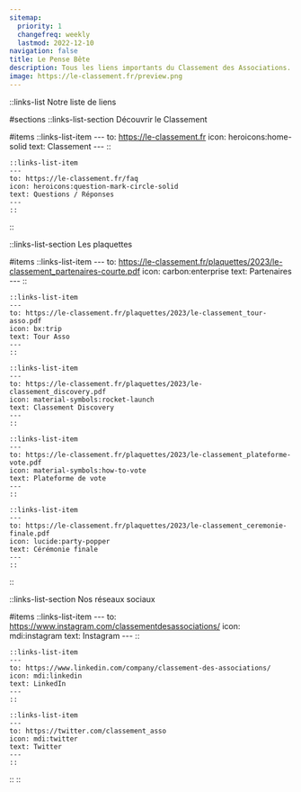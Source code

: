 ```yaml
---
sitemap:
  priority: 1
  changefreq: weekly
  lastmod: 2022-12-10
navigation: false
title: Le Pense Bête
description: Tous les liens importants du Classement des Associations.
image: https://le-classement.fr/preview.png
---
```


::links-list
Notre liste de liens

#sections
  ::links-list-section
  Découvrir le Classement

  #items
    ::links-list-item
    ---
    to: https://le-classement.fr
    icon: heroicons:home-solid
    text: Classement
    ---
    ::

    ::links-list-item
    ---
    to: https://le-classement.fr/faq
    icon: heroicons:question-mark-circle-solid
    text: Questions / Réponses
    ---
    ::
  ::

  ::links-list-section
  Les plaquettes

  #items
    ::links-list-item
    ---
    to: https://le-classement.fr/plaquettes/2023/le-classement_partenaires-courte.pdf
    icon: carbon:enterprise
    text: Partenaires
    ---
    ::

    ::links-list-item
    ---
    to: https://le-classement.fr/plaquettes/2023/le-classement_tour-asso.pdf
    icon: bx:trip
    text: Tour Asso
    ---
    ::

    ::links-list-item
    ---
    to: https://le-classement.fr/plaquettes/2023/le-classement_discovery.pdf
    icon: material-symbols:rocket-launch
    text: Classement Discovery
    ---
    ::

    ::links-list-item
    ---
    to: https://le-classement.fr/plaquettes/2023/le-classement_plateforme-vote.pdf
    icon: material-symbols:how-to-vote
    text: Plateforme de vote
    ---
    ::

    ::links-list-item
    ---
    to: https://le-classement.fr/plaquettes/2023/le-classement_ceremonie-finale.pdf
    icon: lucide:party-popper
    text: Cérémonie finale
    ---
    ::
  ::

  ::links-list-section
  Nos réseaux sociaux

  #items
    ::links-list-item
    ---
    to: https://www.instagram.com/classementdesassociations/
    icon: mdi:instagram
    text: Instagram
    ---
    ::

    ::links-list-item
    ---
    to: https://www.linkedin.com/company/classement-des-associations/
    icon: mdi:linkedin
    text: LinkedIn
    ---
    ::
    
    ::links-list-item
    ---
    to: https://twitter.com/classement_asso
    icon: mdi:twitter
    text: Twitter
    ---
    ::
  ::
::
